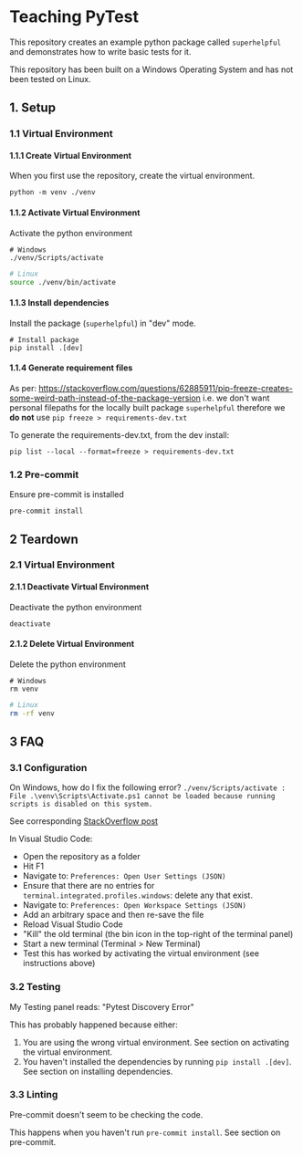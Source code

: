 # Teaching PyTest

This repository creates an example python package called `superhelpful` and demonstrates how to write basic tests for it.

This repository has been built on a Windows Operating System and has not been tested on Linux.

## 1. Setup

### 1.1 Virtual Environment

#### 1.1.1 Create Virtual Environment

When you first use the repository, create the virtual environment.
```
python -m venv ./venv
```

#### 1.1.2 Activate Virtual Environment

Activate the python environment
```shell
# Windows
./venv/Scripts/activate
```

```bash
# Linux
source ./venv/bin/activate
```

#### 1.1.3 Install dependencies

Install the package (`superhelpful`) in "dev" mode.
```
# Install package
pip install .[dev]
```

#### 1.1.4 Generate requirement files

As per: https://stackoverflow.com/questions/62885911/pip-freeze-creates-some-weird-path-instead-of-the-package-version
i.e. we don't want personal filepaths for the locally built package `superhelpful`
therefore we **do not** use `pip freeze > requirements-dev.txt`

To generate the requirements-dev.txt, from the dev install:
```
pip list --local --format=freeze > requirements-dev.txt
```

### 1.2 Pre-commit

Ensure pre-commit is installed
```
pre-commit install
```

## 2 Teardown

### 2.1 Virtual Environment

#### 2.1.1 Deactivate Virtual Environment

Deactivate the python environment
```
deactivate
```

#### 2.1.2 Delete Virtual Environment

Delete the python environment
```shell
# Windows
rm venv
```

```bash
# Linux
rm -rf venv
```

## 3 FAQ

### 3.1 Configuration

On Windows, how do I fix the following error?
`./venv/Scripts/activate : File .\venv\Scripts\Activate.ps1 cannot be loaded because running scripts is disabled on this system.`

See corresponding [StackOverflow post](https://stackoverflow.com/questions/56199111/visual-studio-code-cmd-error-cannot-be-loaded-because-running-scripts-is-disabl)

In Visual Studio Code:
* Open the repository as a folder
* Hit F1
* Navigate to: `Preferences: Open User Settings (JSON)`
* Ensure that there are no entries for `terminal.integrated.profiles.windows`: delete any that exist.
* Navigate to: `Preferences: Open Workspace Settings (JSON)`
* Add an arbitrary space and then re-save the file
* Reload Visual Studio Code
* "Kill" the old terminal (the bin icon in the top-right of the terminal panel)
* Start a new terminal (Terminal > New Terminal)
* Test this has worked by activating the virtual environment (see instructions above)

### 3.2 Testing

My Testing panel reads: "Pytest Discovery Error"

This has probably happened because either:
1. You are using the wrong virtual environment. See section on activating the virtual environment.
2. You haven't installed the dependencies by running `pip install .[dev]`. See section on installing dependencies.

### 3.3 Linting

Pre-commit doesn't seem to be checking the code.

This happens when you haven't run `pre-commit install`. See section on pre-commit.
